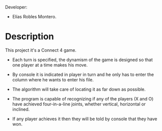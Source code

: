 Developer:

- Elías Robles Montero.

# Description
This project it's a Connect 4 game.

- Each turn is specified, the dynamism of the game is designed so that one player at a time makes his move.

- By console it is indicated in player in turn and he only has to enter the column where he wants to enter his file.

- The algorithm will take care of locating it as far down as possible.

- The program is capable of recognizing if any of the players (X and O) have achieved four-in-a-line joints, whether vertical, horizontal or inclined.

- If any player achieves it then they will be told by console that they have won.

